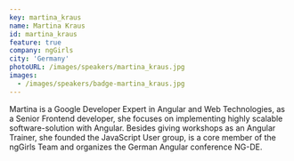 ```yaml
---
key: martina_kraus
name: Martina Kraus
id: martina_kraus
feature: true
company: ngGirls
city: 'Germany'
photoURL: /images/speakers/martina_kraus.jpg
images:
  - /images/speakers/badge-martina_kraus.jpg
---
```

Martina is a Google Developer Expert in Angular and Web Technologies, as a Senior Frontend developer, she focuses on implementing highly scalable software-solution with Angular. Besides giving workshops as an Angular Trainer, she founded the JavaScript User group, is a core member of the ngGirls Team and organizes the German Angular conference NG-DE.